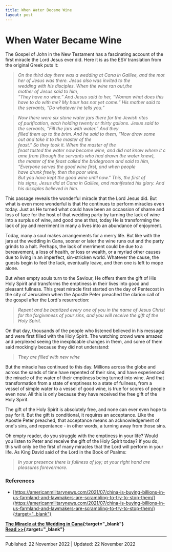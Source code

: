 ```yaml
---
title: When Water Became Wine
layout: post
---
```





# When Water Became Wine

The Gospel of John in the New Testament has a fascinating account of the first miracle the Lord Jesus ever did. Here it is as the ESV translation from the original Greek puts it:

>*On the third day there was a wedding at Cana in Galilee, and the mother of Jesus was there. Jesus also was invited to the wedding with his disciples. When the wine ran out,the mother of Jesus said to him, “They have no wine.” And Jesus said to her, “Woman what does this have to do with me? My hour has not yet come.” His mother said to the servants, “Do whatever he tells you.”*

>*Now there were six stone water jars there for the Jewish rites of purification, each holding twenty or thirty gallons. Jesus said to the servants, “Fill the jars with water.” And they filled them up to the brim. And he said to them, “Now draw some out and take it to the master of the feast.” So they took it. When the master of the feast tasted the water now become wine, and did not know where it came from (though the servants who had drawn the water knew), the master of the feast called the bridegroom and said to him, “Everyone serves the good wine first, and when people have drunk freely, then the poor wine. But you have kept the good wine until now.” This, the first of his signs, Jesus did at Cana in Galilee, and manifested his glory. And his disciples believed in him.*

This passage reveals the wonderful miracle that the Lord Jesus did. But what is even more wonderful is that He continues to perform miracles even today. Just as He turned what could have been an occassion of shame and loss of face for the host of that wedding party by turning the lack of wine into a surplus of wine, and good one at that, today He is transforming the lack of joy and merriment in many a lives into an abundance of enjoyment.

Today, many a soul makes arrangements for a merry life. But like with the jars at the wedding in Cana, sooner or later the wine runs out and the party grinds to a halt. Perhaps, the lack of merriment could be due to a bereavement, a loss of health, or loss or wealth, or a myriad other causes due to living in an imperfect, sin-stricken world. Whatever the cause, the guests begin to feel the lack, eventually leave, and then one is left to mope alone.

But when empty souls turn to the Saviour, He offers them the gift of His Holy Spirit and transforms the emptiness in their lives into good and pleasant fullness. This great miracle first started on the day of Pentecost in the city of Jerusalem when the Apostle Peter preached the clarion call of the gospel after the Lord's resurrection:

>*Repent and be baptized every one of you in the name of Jesus Christ for the forgiveness of your sins, and you will receive the gift of the Holy Spirit.* 

On that day, thousands of the people who listened believed in his message and were first filled with the Holy Spirit. The watching crowd were amazed and perplexed seeing the inexplicable changes in them, and some of them said mockingly because they did not understand: 

>*They are filled with new wine*

But the miracle has continued to this day. Millions across the globe and across the sands of time have repented of their sins, and have experienced the miracle of the water of their emptiness being turned into wine. And that transformation from a state of emptiness to a state of fullness, from a vessel of simple water to a vessel of good wine, is true for scores of people even now. All this is only because they have received the free gift of the Holy Spirit.

The gift of the Holy Spirit is absolutely free, and none can ever even hope to pay for it. But the gift is conditional, it requires an acceptance. Like the Apostle Peter preached, that acceptance means an acknowledgement of one's sins, and repentance - in other words, a turning away from those sins. 

Oh empty reader, do you struggle with the emptiness in your life? Would you listen to Peter and receive the gift of the Holy Spirit today? If you do, this will only be the first of many miracles that the Lord will perform in your life. As King David said of the Lord in the Book of Psalms: 

>*In your presence there is fullness of joy; at your right hand are pleasures forevermore.* 


### References

* [https://americanmilitarynews.com/2021/07/china-is-buying-billions-in-us-farmland-and-lawmakers-are-scrambling-to-try-to-stop-them/](https://americanmilitarynews.com/2021/07/china-is-buying-billions-in-us-farmland-and-lawmakers-are-scrambling-to-try-to-stop-them/){:target="_blank"}

**[The Miracle at the Wedding in Cana](https://www.biblegateway.com/passage/?search=John%202:1-12&version=ESV){:target="_blank"}**<br> 
**[Read >>](https://www.biblegateway.com/passage/?search=John%202:1-12&version=ESV){:target="_blank"}**



---------------------
Published: 22 November 2022 | Updated: 22 November 2022


